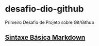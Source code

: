 # desafio-dio-github
Primeiro Desafio de Projeto sobre Git/Github

## [Sintaxe Básica Markdown](https://www.markdownguide.org/getting-started/)
